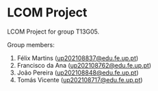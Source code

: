 # LCOM Project

LCOM Project for group T13G05.

Group members:

1. Félix Martins (up202108837@edu.fe.up.pt)
2. Francisco da Ana (up202108762@edu.fe.up.pt)
3. João Pereira (up202108848@edu.fe.up.pt)
4. Tomás Vicente (up202108717@edu.fe.up.pt)
